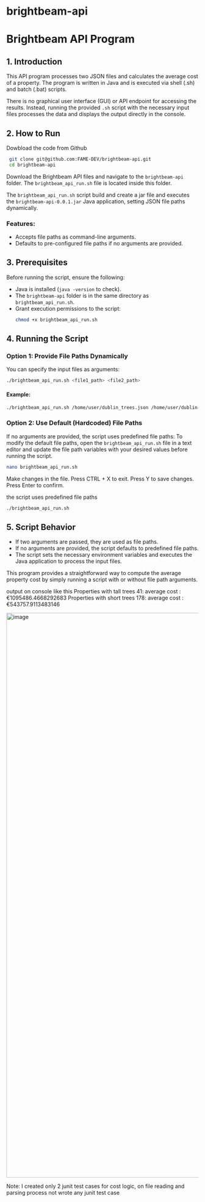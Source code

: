# brightbeam-api
# Brightbeam API Program

## 1. Introduction

This API program processes two JSON files and calculates the average cost of a property. The program is written in Java and is executed via shell (.sh) and batch (.bat) scripts.

There is no graphical user interface (GUI) or API endpoint for accessing the results. Instead, running the provided `.sh` script with the necessary input files processes the data and displays the output directly in the console.

## 2. How to Run
Dowbload the code from Github 

 ```sh
  git clone git@github.com:FAME-DEV/brightbeam-api.git
  cd brightbeam-api 
  ```

Download the Brightbeam API files and navigate to the `brightbeam-api` folder. The `brightbeam_api_run.sh` file is located inside this folder.

The `brightbeam_api_run.sh` script build and create a jar file and executes the `brightbeam-api-0.0.1.jar` Java application, setting JSON file paths dynamically.

### Features:

- Accepts file paths as command-line arguments.
- Defaults to pre-configured file paths if no arguments are provided.

## 3. Prerequisites

Before running the script, ensure the following:

- Java is installed (`java -version` to check).
- The `brightbeam-api` folder is in the same directory as `brightbeam_api_run.sh`.
- Grant execution permissions to the script:
  ```sh
  chmod +x brightbeam_api_run.sh
  ```

## 4. Running the Script

### Option 1: Provide File Paths Dynamically

You can specify the input files as arguments:

```sh
./brightbeam_api_run.sh <file1_path> <file2_path>
```

#### Example:

```sh
./brightbeam_api_run.sh /home/user/dublin_trees.json /home/user/dublin-property.csv"
```

### Option 2: Use Default (Hardcoded) File Paths

If no arguments are provided, the script uses predefined file paths:
To modify the default file paths, open the `brightbeam_api_run.sh` file in a text editor and update the file path variables with your desired values before running the script.

```sh
nano brightbeam_api_run.sh
```
Make changes in the file.
Press CTRL + X to exit.
Press Y to save changes.
Press Enter to confirm.

the script uses predefined file paths
```sh
./brightbeam_api_run.sh
```



## 5. Script Behavior

- If two arguments are passed, they are used as file paths.
- If no arguments are provided, the script defaults to predefined file paths.
- The script sets the necessary environment variables and executes the Java application to process the input files.

This program provides a straightforward way to compute the average property cost by simply running a script with or without file path arguments.

output on console like this 
Properties with tall trees 41: average cost : €1095486.4668292683
Properties with short trees 178: average cost : €543757.9113483146

<img width="1480" alt="image" src="https://github.com/user-attachments/assets/e81c91f0-ea55-40b4-a5ae-89706d654ba5" />



Note: I created only 2 junit test cases for cost logic, on file reading and parsing process not wrote any junit test case
